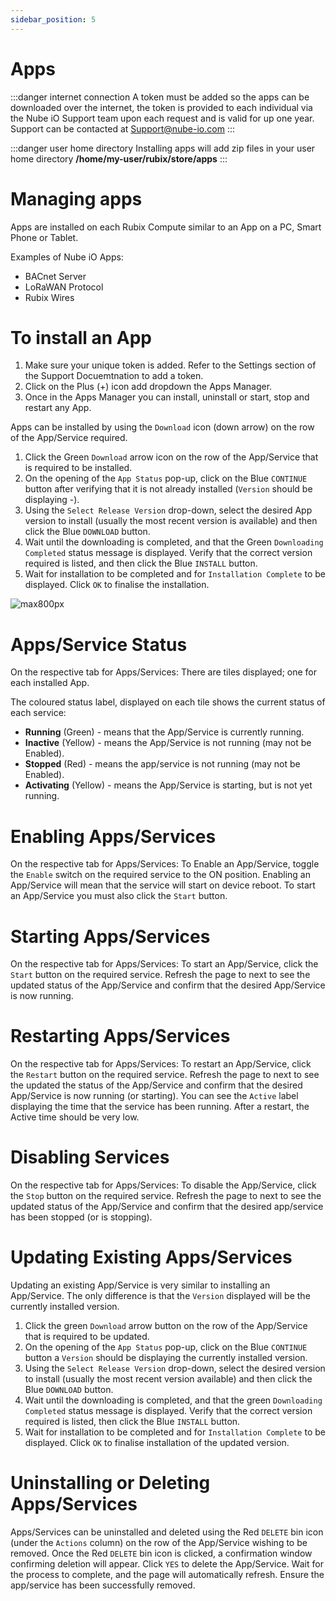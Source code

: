 ```yaml
---
sidebar_position: 5
---
```


# Apps

:::danger internet connection
A token must be added so the apps can be downloaded over the internet, the token is provided to each individual via the Nube iO Support team upon each request and is
valid for up one year. Support can be contacted at Support@nube-io.com
:::

:::danger user home directory
Installing apps will add zip files in your user home directory  **/home/my-user/rubix/store/apps**
:::

# Managing apps

Apps are installed on each Rubix Compute similar to an App on a PC, Smart Phone or Tablet.

Examples of Nube iO Apps:

* BACnet Server
* LoRaWAN Protocol
* Rubix Wires

# To install an App

1. Make sure your unique token is added.  Refer to the Settings section of the Support Docuemtnation to add a token.
2. Click on the Plus (+) icon add dropdown the Apps Manager.
3. Once in the Apps Manager you can install, uninstall or start, stop and restart any App.


Apps can be installed by using the `Download` icon (down arrow) on the row of the App/Service required.

1. Click the Green `Download` arrow icon on the row of the App/Service that is required to be installed.
2. On the opening of the `App Status` pop-up, click on the Blue `CONTINUE` button after verifying that it is not already
   installed (`Version` should be displaying -).
3. Using the `Select Release Version` drop-down, select the desired App version to install (usually the most recent version is
   available) and then click the Blue `DOWNLOAD` button.
4. Wait until the downloading is completed, and that the Green `Downloading Completed` status message is displayed.
   Verify that the correct version required is listed, and then click the Blue `INSTALL` button.
5. Wait for installation to be completed and for `Installation Complete` to be displayed. Click `OK` to finalise the
   installation.

![max800px](img/adding-app.gif)


# Apps/Service Status

On the respective tab for Apps/Services: There are tiles displayed; one for each installed App.

The coloured status label, displayed on each tile shows the current status of each service:

* **Running** (Green) - means that the App/Service is currently running.
* **Inactive** (Yellow) - means the App/Service is not running (may not be Enabled).
* **Stopped** (Red) - means the app/service is not running (may not be Enabled).
* **Activating** (Yellow) - means the App/Service is starting, but is not yet running.

# Enabling Apps/Services

On the respective tab for Apps/Services:  To Enable an App/Service, toggle the `Enable` switch on the required service
to the ON position. Enabling an App/Service will mean that the service will start on device reboot. To start an
App/Service you must also click the `Start` button.

# Starting Apps/Services

On the respective tab for Apps/Services:  To start an App/Service, click the `Start` button on the required service.
Refresh the page to next to see the updated status of the App/Service and confirm that the desired App/Service is
now running.

# Restarting Apps/Services

On the respective tab for Apps/Services:  To restart an App/Service, click the `Restart` button on the required service.
Refresh the page to next to see the updated the status of the App/Service and confirm that the desired App/Service is
now running (or starting). You can see the `Active` label displaying the time that the service has been running. After a
restart, the Active time should be very low.

# Disabling Services

On the respective tab for Apps/Services:  To disable the App/Service, click the `Stop` button on the required service.
Refresh the page to next to see the updated status of the App/Service and confirm that the desired app/service has
been stopped (or is stopping).


# Updating Existing Apps/Services

Updating an existing App/Service is very similar to installing an App/Service. The only difference is that the `Version`
displayed will be the currently installed version.

1. Click the green `Download` arrow button on the row of the App/Service that is required to be updated.
2. On the opening of the `App Status` pop-up, click on the Blue `CONTINUE` button a `Version` should be displaying the
   currently installed version.
3. Using the `Select Release Version` drop-down, select the desired version to install (usually the most recent version
   available) and then click the Blue `DOWNLOAD` button.
4. Wait until the downloading is completed, and that the green `Downloading Completed` status message is displayed.
   Verify that the correct version required is listed, then click the Blue `INSTALL` button.
5. Wait for installation to be completed and for `Installation Complete` to be displayed. Click `OK` to finalise
   installation of the updated version.

# Uninstalling or Deleting Apps/Services

Apps/Services can be uninstalled and deleted using the Red `DELETE` bin icon (under the `Actions` column) on the row of
the App/Service wishing to be removed. Once the Red `DELETE` bin icon is clicked, a confirmation window confirming
deletion will appear. Click `YES` to delete the App/Service. 
Wait for the process to complete, and the page will automatically refresh. 
Ensure the app/service has been successfully removed.
